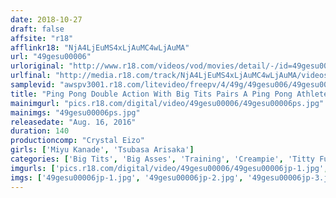 ```yaml
---
date: 2018-10-27
draft: false
affsite: "r18"
afflinkr18: "NjA4LjEuMS4xLjAuMC4wLjAuMA"
url: "49gesu00006"
urloriginal: "http://www.r18.com/videos/vod/movies/detail/-/id=49gesu00006"
urlfinal: "http://media.r18.com/track/NjA4LjEuMS4xLjAuMC4wLjAuMA/videos/vod/movies/detail/-/id=49gesu00006"
samplevid: "awspv3001.r18.com/litevideo/freepv/4/49g/49gesu006/49gesu006_dmb_w.mp4"
title: "Ping Pong Double Action With Big Tits Pairs A Ping Pong Athlete Sells Herself To Get A Contract With A Big Time Sportswear Company President"
mainimgurl: "pics.r18.com/digital/video/49gesu00006/49gesu00006ps.jpg"
mainimgs: "49gesu00006ps.jpg"
releasedate: "Aug. 16, 2016"
duration: 140
productioncomp: "Crystal Eizo"
girls: ['Miyu Kanade', 'Tsubasa Arisaka']
categories: ['Big Tits', 'Big Asses', 'Training', 'Creampie', 'Titty Fuck', 'Hi-Def']
imgurls: ['pics.r18.com/digital/video/49gesu00006/49gesu00006jp-1.jpg', 'pics.r18.com/digital/video/49gesu00006/49gesu00006jp-2.jpg', 'pics.r18.com/digital/video/49gesu00006/49gesu00006jp-3.jpg', 'pics.r18.com/digital/video/49gesu00006/49gesu00006jp-4.jpg', 'pics.r18.com/digital/video/49gesu00006/49gesu00006jp-5.jpg', 'pics.r18.com/digital/video/49gesu00006/49gesu00006jp-6.jpg', 'pics.r18.com/digital/video/49gesu00006/49gesu00006jp-7.jpg', 'pics.r18.com/digital/video/49gesu00006/49gesu00006jp-8.jpg', 'pics.r18.com/digital/video/49gesu00006/49gesu00006jp-9.jpg', 'pics.r18.com/digital/video/49gesu00006/49gesu00006jp-10.jpg', 'pics.r18.com/digital/video/49gesu00006/49gesu00006jp-11.jpg', 'pics.r18.com/digital/video/49gesu00006/49gesu00006jp-12.jpg', 'pics.r18.com/digital/video/49gesu00006/49gesu00006jp-13.jpg', 'pics.r18.com/digital/video/49gesu00006/49gesu00006jp-14.jpg', 'pics.r18.com/digital/video/49gesu00006/49gesu00006jp-15.jpg', 'pics.r18.com/digital/video/49gesu00006/49gesu00006jp-16.jpg', 'pics.r18.com/digital/video/49gesu00006/49gesu00006jp-17.jpg', 'pics.r18.com/digital/video/49gesu00006/49gesu00006jp-18.jpg', 'pics.r18.com/digital/video/49gesu00006/49gesu00006jp-19.jpg', 'pics.r18.com/digital/video/49gesu00006/49gesu00006jp-20.jpg']
imgs: ['49gesu00006jp-1.jpg', '49gesu00006jp-2.jpg', '49gesu00006jp-3.jpg', '49gesu00006jp-4.jpg', '49gesu00006jp-5.jpg', '49gesu00006jp-6.jpg', '49gesu00006jp-7.jpg', '49gesu00006jp-8.jpg', '49gesu00006jp-9.jpg', '49gesu00006jp-10.jpg', '49gesu00006jp-11.jpg', '49gesu00006jp-12.jpg', '49gesu00006jp-13.jpg', '49gesu00006jp-14.jpg', '49gesu00006jp-15.jpg', '49gesu00006jp-16.jpg', '49gesu00006jp-17.jpg', '49gesu00006jp-18.jpg', '49gesu00006jp-19.jpg', '49gesu00006jp-20.jpg']
---
```

